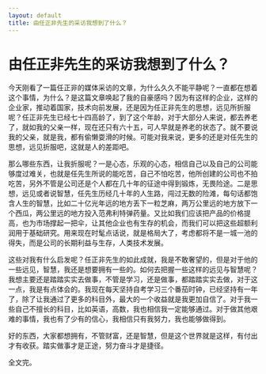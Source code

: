 ```yaml
---
layout: default
title: 由任正非先生的采访我想到了什么？
---
```


# 由任正非先生的采访我想到了什么？

今天刚看了一篇任正非的媒体采访的文章，为什么久久不能平静呢？一直都在想着这个事情，为什么？是这篇文章唤起了我的自豪感吗？因为有这样的企业，这样的企业家，推动着国家，技术向前发展，还是因为任正非先生的思想，远见所折服呢？任正非先生已经七十四高龄了，到了这个年龄，对于大部分人来说，都去养老了，就如我的父亲一样，现在还只有六十五，可人早就是养老的状态了。就不要说我的父亲，就是我，都有偷懒耍滑的时候。可能对我来说，更多的还是对任先生的思想，远见折服吧，这就是人的差距吧。

那么哪些东西，让我折服呢？一是心态，乐观的心态，相信自己以及自己的公司能够度过难关，也就是任先生所说的能吃苦，自己不怕吃苦，他所创建的公司也不拍吃苦，另外不管是公司还是个人都在几十年的征途中得到锻炼，无畏险途。二是思想，远见或者说智慧，任先生历经几十年的人生路，闯过无数的险滩，每句话都饱含人生的智慧，比如二十亿光年远的地方丢下一粒芝麻，两万公里远的地方放下一个西瓜，两公里远的地方投入范弗利特弹药量。又比如我们应该把产品的价格提高，也为市场撑起一把伞，让其他企业也有生存的机会，而我们可以把这些超额利润用于基础研究。用来现在时髦点话说，就是格局大了，考虑都将不是一城一池的得失，而是公司的长期利益与生存，人类技术发展。

这些对我有什么启发呢？任正非先生的如此成就，我是不敢奢望的，但是对于他的一些远见，智慧，我还是想要拥有一些的。如何去把握一些这样的远见与智慧呢？我想主要还是踏踏实实去做事，不管是学习，还是做事，都踏踏实实去做，对于这一点，我是有点体会的。我现在每天坚持自考学习三个番茄时钟，已经坚持有一年了，除了让我通过了更多的科目外，最大的一个收益就是我更加自信了。对于我一些自己不擅长的科目，比如英语，高数，我也相信我一定能够通过。对于做其他艰难的事情，我也有了少有的信心，我相信只有我努力，我也能够做得到。

好的东西，大家都想拥有，不管财富，还是智慧，但是这个世界就是这样，有付出才有收获。踏实做事才是正途，努力奋斗才是捷径。

全文完。
